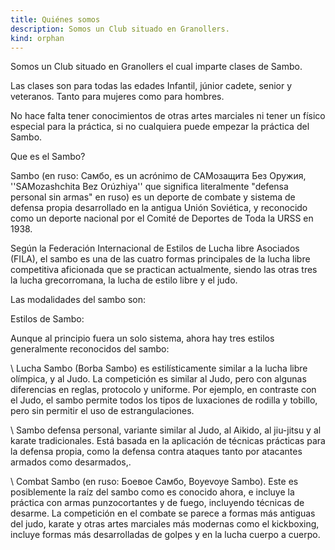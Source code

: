 ```yaml
---
title: Quiénes somos
description: Somos un Club situado en Granollers.
kind: orphan
---
```

Somos un Club situado en Granollers el cual imparte clases de Sambo.

Las clases son para todas las edades Infantil, júnior cadete, senior y veteranos. Tanto para mujeres como para hombres.

No hace falta tener conocimientos de otras artes marciales ni tener un físico especial para la práctica,  si no cualquiera puede empezar la práctica del Sambo.

Que es el Sambo?

Sambo (en ruso: Cамбо, es un acrónimo de САМозащита Без Оружия, ''SAMozashchita Bez Orúzhiya'' que significa literalmente "defensa personal sin armas" en ruso) es un deporte de combate y sistema de defensa propia desarrollado en la antigua Unión Soviética, y reconocido como un deporte nacional por el Comité de Deportes de Toda la URSS en 1938.

Según la Federación Internacional de Estilos de Lucha libre Asociados (FILA), el sambo es una de las cuatro formas principales de la lucha libre competitiva aficionada que se practican actualmente, siendo las otras tres la lucha grecorromana, la lucha de estilo libre y el judo. 

Las modalidades del sambo son:

Estilos de Sambo:

Aunque al principio fuera un solo sistema, ahora hay tres estilos generalmente reconocidos del sambo:

\    Lucha Sambo (Borba Sambo) es estilísticamente similar a la lucha libre olímpica, y al Judo. La competición es similar al Judo, pero con algunas diferencias en reglas, protocolo y uniforme. Por ejemplo, en contraste con el Judo, el sambo permite todos los tipos de luxaciones de rodilla y tobillo, pero sin permitir el uso de estrangulaciones.

\    Sambo defensa personal, variante similar al Judo, al Aikido, al jiu-jitsu y al karate tradicionales. Está basada en la aplicación de técnicas prácticas para la defensa propia, como la defensa contra ataques tanto por atacantes armados como desarmados,.

\    Combat Sambo (en ruso: Боевое Самбо, Boyevoye Sambo). Este es posiblemente la raíz del sambo como es conocido ahora, e incluye la práctica con armas punzocortantes y de fuego, incluyendo técnicas de desarme. La competición en el combate se parece a formas más antiguas del judo,  karate y otras artes marciales más modernas como el kickboxing, incluye formas más desarrolladas de golpes y en la lucha cuerpo a cuerpo.
